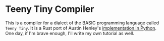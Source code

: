 # Teeny Tiny Compiler

This is a compiler for a dialect of the BASIC programming language called `Teeny Tiny`. It is a Rust port of Austin Henley's [implementation in Python](https://austinhenley.com/blog/teenytinycompiler1.html). One day, if I'm brave enough, I'll write my own tutorial as well.  